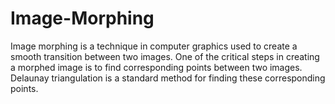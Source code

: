 # Image-Morphing
Image morphing is a technique in computer graphics used to create a smooth transition between two images. One of the critical steps in creating a morphed image is to find corresponding points between two images. Delaunay triangulation is a standard method for finding these corresponding points.
